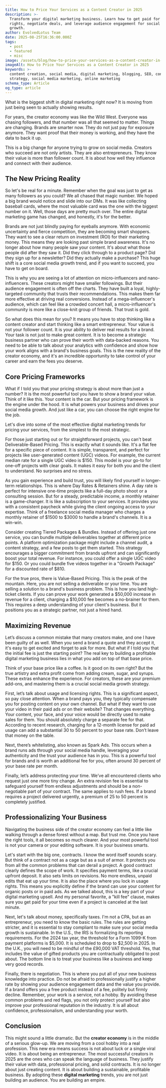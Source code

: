 ```yaml
---
title: How to Price Your Services as a Content Creator in 2025
description: >-
  Transform your digital marketing business. Learn how to get paid for usage
  rights, negotiate deals, and leverage audience engagement for social media
  growth.
author: EvolvedLotus Team
date: 2025-08-25T16:36:00.000Z
tags:
  - post
  - featured
  - misc
image: /assets/blog/how-to-price-your-services-as-a-content-creator-in-2025.png
imageAlt: How to Price Your Services as a Content Creator in 2025
keywords: >-
  content creation, social media, digital marketing, blogging, SEO, content
  strategy, social media marketing, online marketing
schema_type: Article
og_type: article
---
```


What is the biggest shift in digital marketing right now? It is moving from just being seen to actually showing results.

For years, the creator economy was like the Wild West. Everyone was chasing followers, and that number was all that seemed to matter. Things are changing. Brands are smarter now. They do not just pay for exposure anymore. They want proof that their money is working, and they have the data to back it up.

This is a big change for anyone trying to grow on social media. Creators who succeed are not only artists. They are also entrepreneurs. They know their value is more than follower count. It is about how well they influence and connect with their audience.



## **The New Pricing Reality**

So let's be real for a minute. Remember when the goal was just to get as many followers as you could? We all chased that magic number. We hoped a big brand would notice and slide into our DMs. It was like collecting baseball cards, where the most valuable card was the one with the biggest number on it. Well, those days are pretty much over. The entire digital marketing game has changed, and honestly, it's for the better.

Brands are not just blindly paying for eyeballs anymore. With economic uncertainty and fierce competition, they are becoming smart shoppers. They want to see a clear return on investment (ROI) for their marketing money. This means they are looking past simple brand awareness. It's no longer about how many people saw your content. It's about what those people did after they saw it. Did they click through to a product page? Did they sign up for a newsletter? Did they actually make a purchase? This huge shift is a core social media growth trend, and if you want to succeed, you have to get on board.

This is why you are seeing a lot of attention on micro-influencers and nano-influencers. These creators might have smaller followings. But their audience engagement is often off the charts. They have built a loyal, highly-targeted community that trusts their recommendations. This makes them far more effective at driving real conversions. Instead of a mega-influencer's audience, which can feel like a crowded concert hall, a micro-influencer's community is more like a close-knit group of friends. That trust is gold.

So what does this mean for you? It means you have to stop thinking like a content creator and start thinking like a smart entrepreneur. Your value is not your follower count. It is your ability to deliver real results for a brand. Your task is not just to make great content. It is to become a strategic business partner who can prove their worth with data-backed reasons. You need to be able to talk about your analytics with confidence and show how your work aligns with a brand's business goals. This is the new reality of the creator economy, and it's an incredible opportunity to take control of your career and earn the fees you deserve.





## **Core Pricing Frameworks**

What if I told you that your pricing strategy is about more than just a number? It is the most powerful tool you have to show a brand your value. Think of it like this. Your content is the car. But your pricing framework is the engine under the hood. It is what powers your business and drives your social media growth. And just like a car, you can choose the right engine for the job.

Let's dive into some of the most effective digital marketing trends for pricing your services, from the simplest to the most strategic.

For those just starting out or for straightforward projects, you can't beat Deliverable-Based Pricing. This is exactly what it sounds like. It's a flat fee for a specific piece of content. It is simple, transparent, and perfect for projects like user-generated content (UGC) videos. For example, the current median rate for a single UGC video is $150. This model is your go-to for one-off projects with clear goals. It makes it easy for both you and the client to understand. No surprises and no stress.

As you gain experience and build trust, you will likely find yourself in longer-term relationships. This is where Day Rates & Retainers shine. A day rate is perfect for intensive one-time projects like a full-day photo shoot or a consulting session. But for a steady, predictable income, a monthly retainer is a game-changer. It is like a subscription to your services. It provides you with a consistent paycheck while giving the client ongoing access to your expertise. Think of a freelance social media manager who charges a monthly retainer of $1500 to $3000 to handle a brand's channels. It is a win-win.

Consider creating Tiered Packages & Bundles. Instead of offering just one service, you can bundle multiple deliverables together at different price points. A platform optimization package might include a channel audit, a content strategy, and a few posts to get them started. This strategy encourages a bigger commitment from brands upfront and can significantly boost your total revenue. For instance, you could offer a single UGC video for $150. Or you could bundle five videos together in a "Growth Package" for a discounted rate of $810.

For the true pros, there is Value-Based Pricing. This is the peak of the mountain. Here, you are not selling a deliverable or your time. You are selling a solution to a brand's business problem. This is how you land high-ticket clients. If you can prove your work generated a $50,000 increase in revenue for a client, charging a $10,000 fee becomes a no-brainer for them. This requires a deep understanding of your client's business. But it positions you as a strategic partner, not just a hired hand.





## **Maximizing Revenue**

Let’s discuss a common mistake that many creators make, and one I have been guilty of as well. When you send a brand a quote and they accept it, it's easy to get excited and forget to ask for more. But what if I told you that the initial fee is just the starting point? The real key to building a profitable digital marketing business lies in what you add on top of that base price.

Think of your base price like a coffee. Is it good on its own right? But the true artistry and extra profit come from adding cream, sugar, and syrups. These extras enhance the experience. For creators, these are your premium add-ons, and mastering them is a crucial social media growth strategy.

First, let’s talk about usage and licensing rights. This is a significant aspect, so pay close attention. When a brand pays you, they typically compensate you for posting content on your own channel. But what if they want to use your video in their paid ads or on their website? That changes everything. Your content, your face, and your voice would be directly used to make sales for them. You should absolutely charge a separate fee for that. According to recent research, charging for a 12-month license for paid ad usage can add a substantial 30 to 50 percent to your base rate. Don’t leave that money on the table.

Next, there’s whitelisting, also known as Spark Ads. This occurs when a brand runs ads through your social media handle, leveraging your authenticity and the trust your audience has in you. This is a powerful tool for brands and is worth an additional fee for you, often around 30 percent of your base rate per month.

Finally, let’s address protecting your time. We’ve all encountered clients who request just one more tiny change. An extra revision fee is essential to safeguard yourself from endless adjustments and should be a non-negotiable part of your contract. The same applies to rush fees. If a brand requires a project delivered urgently, a premium of 25 to 50 percent is completely justified.





## **Professionalizing Your Business**

Navigating the business side of the creator economy can feel a little like walking through a dense forest without a map. But trust me. Once you have the right tools, it all becomes so much clearer. And your most powerful tool is not your camera or your editing software. It is your business smarts.

Let's start with the big one, contracts. I know the word itself sounds scary. But think of a contract not as a cage but as a suit of armor. It protects you from all the common problems that can derail a project. A good contract clearly defines the scope of work. It specifies payment terms, like a crucial upfront deposit. It also sets limits on revisions. No more endless, unpaid edits that eat up your time. It is also the place where you lock in usage rights. This means you explicitly define if the brand can use your content for organic posts or in paid ads. As we talked about, this is a key part of your digital marketing upsell. And my personal favorite, a "kill fee" clause, makes sure you get paid for your time even if a project is canceled at the last minute.

Next, let's talk about money, specifically taxes. I'm not a CPA, but as an entrepreneur, you need to know the basic rules. The rules are getting stricter, and it is essential to stay compliant to make sure your social media growth is sustainable. In the U.S., the IRS is formalizing its reporting requirements. For the 2024 tax year, the threshold for a Form 1099-K from payment platforms is $5,000. It is scheduled to drop to $2,500 in 2025. In the U.K., you will need to be mindful of the £90,000 VAT threshold. Yes, that includes the value of gifted products you are contractually obligated to post about. The bottom line is to treat your business like a business and keep very good records.

Finally, there is negotiation. This is where you put all of your new business knowledge into practice. Do not be afraid to professionally justify a higher rate by showing your audience engagement data and the value you provide. If a brand offers you a free product instead of a fee, politely but firmly decline. Remember, your work is a service, not a hobby. By avoiding these common problems and red flags, you not only protect yourself but also improve your professional reputation in the industry. It is all about confidence, professionalism, and understanding your worth.





## **Conclusion**

This might sound a little dramatic. But the **creator economy** is in the middle of a serious glow-up. We are moving from a cool hobby into a real profession. This new era means success is not about luck or a single viral video. It is about being an entrepreneur. The most successful creators in 2025 are the ones who can speak the language of business. They justify their value with data, professional pricing, and solid contracts. It is no longer about just creating content. It is about building a sustainable, profitable business. By adopting these **digital marketing** trends, you are not just building an audience. You are building an empire.
